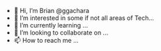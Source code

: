 - 👋 Hi, I’m Brian @ggachara
- 👀 I’m interested in some if not all areas of Tech...
- 🌱 I’m currently learning ...
- 💞️ I’m looking to collaborate on ...
- 📫 How to reach me ...

<!---
ggachara/ggachara is a ✨ special ✨ repository because its `README.md` (this file) appears on your GitHub profile.
You can click the Preview link to take a look at your changes.
--->

